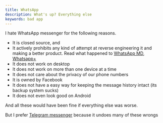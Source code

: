 ```yaml
---
title: WhatsApp
description: What's up? Everything else
keywords: bad app
---
```

I hate WhatsApp messenger for the following reasons.

* It is closed source, and
* It actively prohibits any kind of attempt at reverse engineering it and making a better product. Read what happened to [WhatsApp MD](https://plus.google.com/+JoaquinCuiti%C3%B1oF/posts/RmMcNNVP4c4), [Whatsapp+](https://www.whatsapp.com/faq/en/general/105)
* It does not work on desktop
* It does not work on more than one device at a time
* It does not care about the privacy of our phone numbers
* It is owned by Facebook
* It does not have a easy way for keeping the message history intact (its backup system sucks)
* It does not even look good on Android

And all these would have been fine if everything else was worse.

But I prefer [Telegram messenger](/telegram/) because it undoes many of these wrongs

